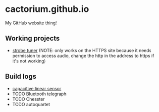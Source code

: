 # cactorium.github.io
My GitHub website thing!

## Working projects
- [strobe tuner](./strobe-tuner/strobe.html) (NOTE: only works on the HTTPS site because it needs permission to access audio, change the http in the address to https if it's not working)

## Build logs
- [capacitive linear sensor](./linear-sensors.md)
- TODO Bluetooth telegraph
- TODO Chesster
- TODO autoquartet
